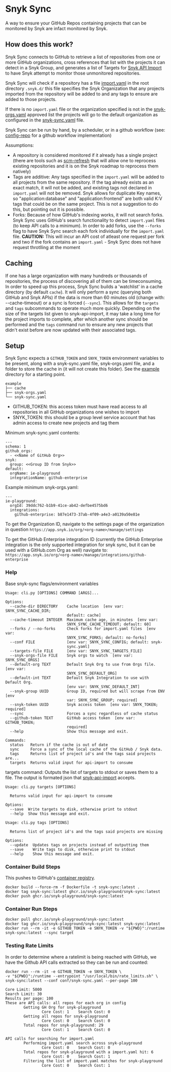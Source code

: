 # Snyk Sync

A way to ensure your GitHub Repos containing projects that can be monitored by Snyk are infact monitored by Snyk.

## How does this work?

Snyk Sync connects to GitHub to retrieve a list of repositories from one or more GitHub organizations, cross references that list with the projects it can detect in a Snyk Group, and generates a list of Targets for [Snyk API Import](https://github.com/snyk-tech-services/snyk-api-import) to have Snyk attempt to monitor those unmonitored repositories.

Snyk Sync will check if a repository has a file [import.yaml](https://github.com/snyk-playground/org-project-import/blob/main/.snyk.d/import.yaml) in the root directory `.snyk.d/` this file specifies the Snyk Organization that any projects imported from the repository will be added to and any tags to ensure are added to those projects.

If there is no `import.yaml` file or the organization specified is not in the [snyk-orgs.yaml](conf/snyk-orgs.yaml) approved list the projects will go to the default organization as configured in the [snyk-sync.yaml](conf/snyk-sync.yaml) file.

Snyk Sync can be run by hand, by a scheduler, or in a github workflow (see: [config-repo](https://github.com/snyk-playground/config-repo) for a github workflow implementation)

Assumptions:

- A repository is considered monitored if it already has a single project (there are tools such as [scm-refresh](https://github.com/snyk-tech-services/snyk-scm-refresh) that will allow one to reprocess existing repositories and it is on the Snyk roadmap to reprocess them natively)
- Tags are additive: Any tags specified in the `import.yaml` will be added to all projects from the same repository. If the tag already exists as an exact match, it will not be added, and existing tags not declared in `import.yaml` will not be removed. Snyk allows for duplicate Key names, so "application:database" and "application:frontend" are both valid K:V tags that could be on the same project. This is not a suggestion to do this, but pointing out it is possible.
- Forks: Because of how GitHub's indexing works, it will not search forks. Snyk Sync uses GitHub's search functionality to detect `import.yaml` files (to keep API calls to a minimum). In order to add forks, use the `--forks` flag to have Snyk Sync search each fork individually for the `import.yaml` file. **CAUTION:** This will incur an API cost of atleast one request per fork and two if the fork contains an `import.yaml` - Snyk Sync does not have request throtlling at the moment

## Caching

If one has a large organization with many hundreds or thousands of repositories, the process of discovering all of them can be timeconsuming. In order to speed up this process, Snyk Sync builds a 'watchlist' in a cache directory (by default `cache`). It will only perform a sync (querying both GitHub and Snyk APIs) if the data is more than 60 minutes old (change with: --cache-timeout) or a sync is forced (`--sync`). This allows for the `targets` and `tags` subcommands to operate much more quickly. Depending on the size of the targets list given to snyk-api-import, it may take a long time for the project imports to complete, after which another sync should be performed and the `tags` command run to ensure any new projects that didn't exist before are now updated with their associated tags.

## Setup

Snyk Sync expects a `GITHUB_TOKEN` and `SNYK_TOKEN` environment variables to be present, along with a snyk-sync.yaml file, snyk-orgs.yaml file, and a folder to store the cache in (it will not create this folder). See the [example](/example) directory for a starting point.

```
example
├── cache
├── snyk-orgs.yaml
└── snyk-sync.yaml
```

- GITHUB_TOKEN: this access token must have read access to all repositories in all GitHub organizations one wishes to import
- SNYK_TOKEN: this should be a group level service account that has admin access to create new projects and tag them

Minimum snyk-sync.yaml contents:

```
---
schema: 1
github_orgs:
  - <<Name of GitHub Org>>
snyk:
  group: <<Group ID from Snyk>>
default:
  orgName: ie-playground
  integrationName: github-enterprise
```

Example minimum snyk-orgs.yaml:

```
---
ie-playground:
  orgId: 39ddc762-b1b9-41ce-ab42-defbe4575bd6
  integrations:
    github-enterprise: b87e1473-37ab-4f09-a4e3-a0139a50e81e
```

To get the Organization ID, navigate to the settings page of the organization in question
`https://app.snyk.io/org/<org-name>/manage/settings`

To get the GitHub Enterprise integration ID (currently the GitHub Enterprise integration is the only supported integration for snyk sync, but it can be used with a GitHub.com Org as well) navigate to:
`https://app.snyk.io/org/<org-name>/manage/integrations/github-enterprise`

### Help

Base snyk-sync flags/environment variables

```
Usage: cli.py [OPTIONS] COMMAND [ARGS]...

Options:
  --cache-dir DIRECTORY    Cache location  [env var: SNYK_SYNC_CACHE_DIR;
                           default: cache]
  --cache-timeout INTEGER  Maximum cache age, in minutes  [env var:
                           SNYK_SYNC_CACHE_TIMEOUT; default: 60]
  --forks / --no-forks     Check forks for import.yaml files  [env var:
                           SNYK_SYNC_FORKS; default: no-forks]
  --conf FILE              [env var: SNYK_SYNC_CONFIG; default: snyk-
                           sync.yaml]
  --targets-file FILE      [env var: SNYK_SYNC_TARGETS_FILE]
  --snyk-orgs-file FILE    Snyk orgs to watch  [env var: SNYK_SYNC_ORGS]
  --default-org TEXT       Default Snyk Org to use from Orgs file.  [env var:
                           SNYK_SYNC_DEFAULT_ORG]
  --default-int TEXT       Default Snyk Integration to use with Default Org.
                           [env var: SNYK_SYNC_DEFAULT_INT]
  --snyk-group UUID        Group ID, required but will scrape from ENV  [env
                           var: SNYK_SYNC_GROUP; required]
  --snyk-token UUID        Snyk access token  [env var: SNYK_TOKEN; required]
  --sync                   Forces a sync regardless of cache status
  --github-token TEXT      GitHub access token  [env var: GITHUB_TOKEN;
                           required]
  --help                   Show this message and exit.

Commands:
  status   Return if the cache is out of date
  sync     Force a sync of the local cache of the GitHub / Snyk data.
  tags     Returns list of project id's and the tags said projects are...
  targets  Returns valid input for api-import to consume
```

targets command:
Outputs the list of targets to stdout or saves them to a file. The output is formated json that [snyk-api-import](https://github.com/snyk-tech-services/snyk-api-import) accepts.

```
Usage: cli.py targets [OPTIONS]

  Returns valid input for api-import to consume

Options:
  --save  Write targets to disk, otherwise print to stdout
  --help  Show this message and exit.
```

```
Usage: cli.py tags [OPTIONS]

  Returns list of project id's and the tags said projects are missing

Options:
  --update  Updates tags on projects instead of outputting them
  --save    Write tags to disk, otherwise print to stdout
  --help    Show this message and exit.
```

### Container Build Steps

This pushes to GitHub's [container registry](https://docs.github.com/en/packages/working-with-a-github-packages-registry/working-with-the-container-registry).

```
docker build --force-rm -f Dockerfile -t snyk-sync:latest .
docker tag snyk-sync:latest ghcr.io/snyk-playground/snyk-sync:latest
docker push ghcr.io/snyk-playground/snyk-sync:latest
```

### Container Run Steps

```
docker pull ghcr.io/snyk-playground/snyk-sync:latest
docker tag ghcr.io/snyk-playground/snyk-sync:latest snyk-sync:latest
docker run --rm -it -e GITHUB_TOKEN -e SNYK_TOKEN -v "${PWD}":/runtime snyk-sync:latest --sync target
```

### Testing Rate Limits

In order to determine where a ratelimit is being reached with GitHub, we have the Github API calls extracted so they can be run and counted:

```
docker run --rm -it -e GITHUB_TOKEN -e SNYK_TOKEN \
-v "${PWD}":/runtime --entrypoint "/usr/local/bin/rate_limits.sh" \
snyk-sync:latest --conf conf/snyk-sync.yaml --per-page 100

Core Limit: 5000
Search Limit: 30
Results per page: 100
These are API calls: all repos for each org in config
        Getting GH Org for snyk-playground
                Core Cost: 1    Search Cost: 0
        Getting all repos for snyk-playground
                Core Cost: 0    Search Cost: 0
        Total repos for snyk-playground: 29
                Core Cost: 1    Search Cost: 0

API calls for searching for import.yaml
        Performing import.yaml search across snyk-playground
                Core Cost: 0    Search Cost: 0
        Total repos for snyk-playground with a import.yaml hit: 6
                Core Cost: 0    Search Cost: 1
        Filtering the list of import.yaml matches for snyk-playground
                Core Cost: 0    Search Cost: 1
```
